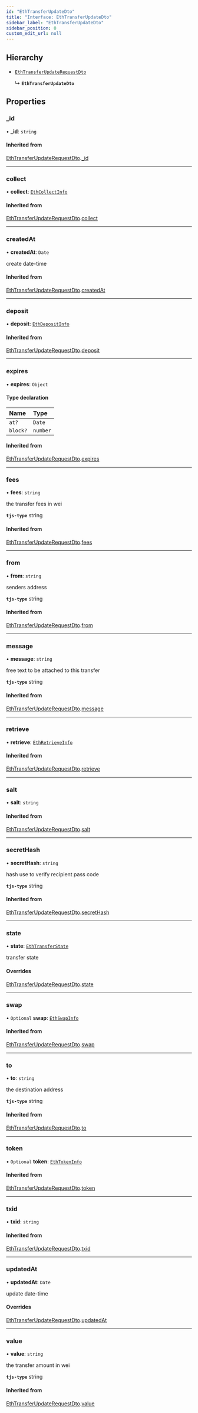 ```yaml
---
id: "EthTransferUpdateDto"
title: "Interface: EthTransferUpdateDto"
sidebar_label: "EthTransferUpdateDto"
sidebar_position: 0
custom_edit_url: null
---
```


## Hierarchy

- [`EthTransferUpdateRequestDto`](EthTransferUpdateRequestDto.md)

  ↳ **`EthTransferUpdateDto`**

## Properties

### \_id

• **\_id**: `string`

#### Inherited from

[EthTransferUpdateRequestDto](EthTransferUpdateRequestDto.md).[_id](EthTransferUpdateRequestDto.md#_id)

___

### collect

• **collect**: [`EthCollectInfo`](EthCollectInfo.md)

#### Inherited from

[EthTransferUpdateRequestDto](EthTransferUpdateRequestDto.md).[collect](EthTransferUpdateRequestDto.md#collect)

___

### createdAt

• **createdAt**: `Date`

create date-time

#### Inherited from

[EthTransferUpdateRequestDto](EthTransferUpdateRequestDto.md).[createdAt](EthTransferUpdateRequestDto.md#createdat)

___

### deposit

• **deposit**: [`EthDepositInfo`](EthDepositInfo.md)

#### Inherited from

[EthTransferUpdateRequestDto](EthTransferUpdateRequestDto.md).[deposit](EthTransferUpdateRequestDto.md#deposit)

___

### expires

• **expires**: `Object`

#### Type declaration

| Name | Type |
| :------ | :------ |
| `at?` | `Date` |
| `block?` | `number` |

#### Inherited from

[EthTransferUpdateRequestDto](EthTransferUpdateRequestDto.md).[expires](EthTransferUpdateRequestDto.md#expires)

___

### fees

• **fees**: `string`

the transfer fees in wei

**`tjs-type`** string

#### Inherited from

[EthTransferUpdateRequestDto](EthTransferUpdateRequestDto.md).[fees](EthTransferUpdateRequestDto.md#fees)

___

### from

• **from**: `string`

senders address

**`tjs-type`** string

#### Inherited from

[EthTransferUpdateRequestDto](EthTransferUpdateRequestDto.md).[from](EthTransferUpdateRequestDto.md#from)

___

### message

• **message**: `string`

free text to be attached to this transfer

**`tjs-type`** string

#### Inherited from

[EthTransferUpdateRequestDto](EthTransferUpdateRequestDto.md).[message](EthTransferUpdateRequestDto.md#message)

___

### retrieve

• **retrieve**: [`EthRetrieveInfo`](EthRetrieveInfo.md)

#### Inherited from

[EthTransferUpdateRequestDto](EthTransferUpdateRequestDto.md).[retrieve](EthTransferUpdateRequestDto.md#retrieve)

___

### salt

• **salt**: `string`

#### Inherited from

[EthTransferUpdateRequestDto](EthTransferUpdateRequestDto.md).[salt](EthTransferUpdateRequestDto.md#salt)

___

### secretHash

• **secretHash**: `string`

hash use to verify recipient pass code

**`tjs-type`** string

#### Inherited from

[EthTransferUpdateRequestDto](EthTransferUpdateRequestDto.md).[secretHash](EthTransferUpdateRequestDto.md#secrethash)

___

### state

• **state**: [`EthTransferState`](../modules.md#ethtransferstate)

transfer state

#### Overrides

[EthTransferUpdateRequestDto](EthTransferUpdateRequestDto.md).[state](EthTransferUpdateRequestDto.md#state)

___

### swap

• `Optional` **swap**: [`EthSwapInfo`](EthSwapInfo.md)

#### Inherited from

[EthTransferUpdateRequestDto](EthTransferUpdateRequestDto.md).[swap](EthTransferUpdateRequestDto.md#swap)

___

### to

• **to**: `string`

the destination address

**`tjs-type`** string

#### Inherited from

[EthTransferUpdateRequestDto](EthTransferUpdateRequestDto.md).[to](EthTransferUpdateRequestDto.md#to)

___

### token

• `Optional` **token**: [`EthTokenInfo`](EthTokenInfo.md)

#### Inherited from

[EthTransferUpdateRequestDto](EthTransferUpdateRequestDto.md).[token](EthTransferUpdateRequestDto.md#token)

___

### txid

• **txid**: `string`

#### Inherited from

[EthTransferUpdateRequestDto](EthTransferUpdateRequestDto.md).[txid](EthTransferUpdateRequestDto.md#txid)

___

### updatedAt

• **updatedAt**: `Date`

update date-time

#### Overrides

[EthTransferUpdateRequestDto](EthTransferUpdateRequestDto.md).[updatedAt](EthTransferUpdateRequestDto.md#updatedat)

___

### value

• **value**: `string`

the transfer amount in wei

**`tjs-type`** string

#### Inherited from

[EthTransferUpdateRequestDto](EthTransferUpdateRequestDto.md).[value](EthTransferUpdateRequestDto.md#value)
